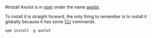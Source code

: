 #Install
Axolot is in [npm](https://www.npmjs.com) under the name [axolot](https://www.npmjs.com/package/axolot).

To install it is straight forward, the only thing to remember is to install it globally because it has some [CLI](docs/cli.md) commands.

```
npm install -g axolot
```
